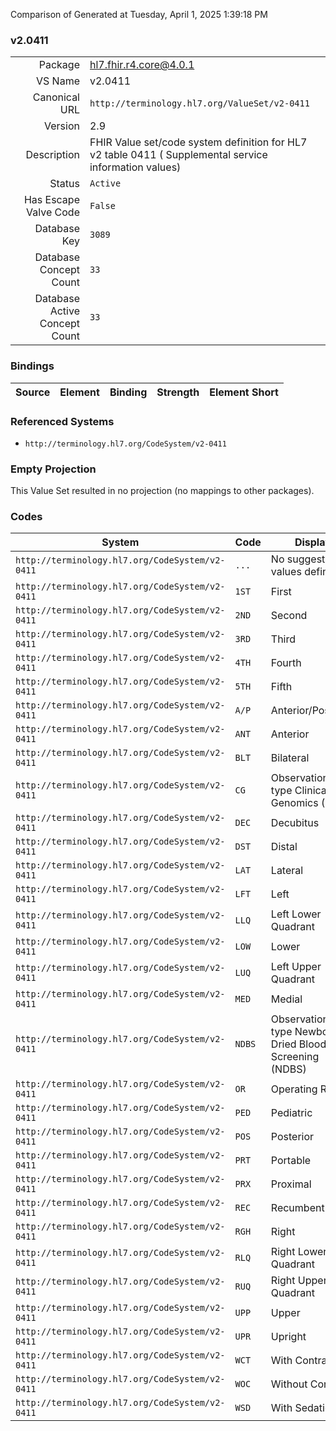 Comparison of 
Generated at Tuesday, April 1, 2025 1:39:18 PM

### v2.0411

|      |     |
| ---: | --- |
| Package | hl7.fhir.r4.core@4.0.1 |
| VS Name | v2.0411 |
| Canonical URL | `http://terminology.hl7.org/ValueSet/v2-0411` |
| Version | 2.9 |
| Description | FHIR Value set/code system definition for HL7 v2 table 0411 ( Supplemental service information values) |
| Status | `Active` |
| Has Escape Valve Code | `False` |
| Database Key | `3089` |
| Database Concept Count | `33` |
| Database Active Concept Count | `33` |
### Bindings

| Source | Element | Binding | Strength | Element Short |
| ------ | ------- | ------- | -------- | ------------- |

### Referenced Systems

* `http://terminology.hl7.org/CodeSystem/v2-0411`
### Empty Projection

This Value Set resulted in no projection (no mappings to other packages).

### Codes

| System | Code | Display |
| ------ | ---- | ------- |
| `http://terminology.hl7.org/CodeSystem/v2-0411` | `...` | No suggested values defined. |
| `http://terminology.hl7.org/CodeSystem/v2-0411` | `1ST` | First |
| `http://terminology.hl7.org/CodeSystem/v2-0411` | `2ND` | Second |
| `http://terminology.hl7.org/CodeSystem/v2-0411` | `3RD` | Third |
| `http://terminology.hl7.org/CodeSystem/v2-0411` | `4TH` | Fourth |
| `http://terminology.hl7.org/CodeSystem/v2-0411` | `5TH` | Fifth |
| `http://terminology.hl7.org/CodeSystem/v2-0411` | `A/P` | Anterior/Posterior |
| `http://terminology.hl7.org/CodeSystem/v2-0411` | `ANT` | Anterior |
| `http://terminology.hl7.org/CodeSystem/v2-0411` | `BLT` | Bilateral |
| `http://terminology.hl7.org/CodeSystem/v2-0411` | `CG` | Observation of type Clinical Genomics (CG) |
| `http://terminology.hl7.org/CodeSystem/v2-0411` | `DEC` | Decubitus |
| `http://terminology.hl7.org/CodeSystem/v2-0411` | `DST` | Distal |
| `http://terminology.hl7.org/CodeSystem/v2-0411` | `LAT` | Lateral |
| `http://terminology.hl7.org/CodeSystem/v2-0411` | `LFT` | Left |
| `http://terminology.hl7.org/CodeSystem/v2-0411` | `LLQ` | Left Lower Quadrant |
| `http://terminology.hl7.org/CodeSystem/v2-0411` | `LOW` | Lower |
| `http://terminology.hl7.org/CodeSystem/v2-0411` | `LUQ` | Left Upper Quadrant |
| `http://terminology.hl7.org/CodeSystem/v2-0411` | `MED` | Medial |
| `http://terminology.hl7.org/CodeSystem/v2-0411` | `NDBS` | Observation of type Newborn Dried Blood Screening (NDBS) |
| `http://terminology.hl7.org/CodeSystem/v2-0411` | `OR` | Operating Room |
| `http://terminology.hl7.org/CodeSystem/v2-0411` | `PED` | Pediatric |
| `http://terminology.hl7.org/CodeSystem/v2-0411` | `POS` | Posterior |
| `http://terminology.hl7.org/CodeSystem/v2-0411` | `PRT` | Portable |
| `http://terminology.hl7.org/CodeSystem/v2-0411` | `PRX` | Proximal |
| `http://terminology.hl7.org/CodeSystem/v2-0411` | `REC` | Recumbent |
| `http://terminology.hl7.org/CodeSystem/v2-0411` | `RGH` | Right |
| `http://terminology.hl7.org/CodeSystem/v2-0411` | `RLQ` | Right Lower Quadrant |
| `http://terminology.hl7.org/CodeSystem/v2-0411` | `RUQ` | Right Upper Quadrant |
| `http://terminology.hl7.org/CodeSystem/v2-0411` | `UPP` | Upper |
| `http://terminology.hl7.org/CodeSystem/v2-0411` | `UPR` | Upright |
| `http://terminology.hl7.org/CodeSystem/v2-0411` | `WCT` | With Contrast |
| `http://terminology.hl7.org/CodeSystem/v2-0411` | `WOC` | Without Contrast |
| `http://terminology.hl7.org/CodeSystem/v2-0411` | `WSD` | With Sedation |

